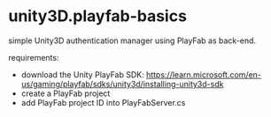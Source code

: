 # unity3D.playfab-basics
simple Unity3D authentication manager using PlayFab as back-end.

requirements:
* download the Unity PlayFab SDK: 
https://learn.microsoft.com/en-us/gaming/playfab/sdks/unity3d/installing-unity3d-sdk
* create a PlayFab project
* add PlayFab project ID into PlayFabServer.cs
